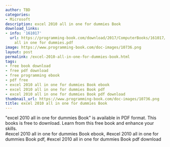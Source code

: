 ```yaml
---
author: TBD
categories:
- Microsoft
description: excel 2010 all in one for dummies Book
download_links:
- info: '161017'
  url: https://programming-book.com/download/2017/ComputerBooks/161017/excel 2010
    all in one for dummies.pdf
image: https://www.programming-book.com/doc-images/10736.png
layout: post
permalink: /excel-2010-all-in-one-for-dummies-book.html
tags:
- free book download
- free pdf download
- free programming ebook
- pdf free
- excel 2010 all in one for dummies Book ebook
- excel 2010 all in one for dummies Book pdf
- excel 2010 all in one for dummies Book pdf download
thumbnail_url: https://www.programming-book.com/doc-images/10736.png
title: excel 2010 all in one for dummies Book
---
```


 
<div class="item-desc text-justify">
  "excel 2010 all in one for dummies Book" is available in PDF format. This books is free to download. Learn from this free book and enhance your skills.
  <br>
  #excel 2010 all in one for dummies Book ebook, #excel 2010 all in one for dummies Book pdf, #excel 2010 all in one for dummies Book pdf download
</div>